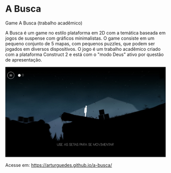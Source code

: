 # A Busca
Game A Busca (trabalho acadêmico)

A Busca é um game no estilo plataforma em 2D com a temática baseada em jogos de suspense com gráficos minimalistas. O game consiste em um pequeno conjunto de 5 mapas, com pequenos puzzles, que podem ser jogados em diversos dispositivos.
O jogo é um trabalho acadêmico criado com a plataforma Construct 2 e está com o "modo Deus" ativo por questão de apresentação.

![captura de tela](/images/screen.jpg)

Acesse em:
https://arturguedes.github.io/a-busca/
